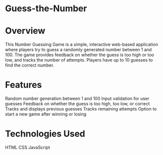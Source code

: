 # Guess-the-Number

# Overview
  This Number Guessing Game is a simple, interactive web-based application where players try to guess a randomly generated number between 1 and 100. The game provides feedback on whether the guess is too high or too low, and tracks the number of 
  attempts. Players have up to 10 guesses to find the correct number.

# Features
  Random number generation between 1 and 100
  Input validation for user guesses
  Feedback on whether the guess is too high, too low, or correct
  Tracks and displays previous guesses
  Tracks remaining attempts
  Option to start a new game after winning or losing
  
# Technologies Used
  HTML
  CSS
  JavaScript  
